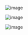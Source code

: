 ![image](https://github.com/aa389393/risc_v/assets/64916523/c99c0ad3-34bf-4774-bf17-5e91c235455d)


![image](https://github.com/aa389393/risc_v/assets/64916523/7e90b28f-c461-4b2d-a2ef-e8dd887db091)


![image](https://github.com/aa389393/risc_v/assets/64916523/b1dbf73e-f09e-4155-a525-0af4bd0d5993)
